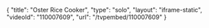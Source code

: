 {
    "title": "Oster Rice Cooker",
    "type": "solo",
    "layout": "iframe-static",
    "videoId": "110007609",
    "url": "\/tvpembed\/110007609"
}